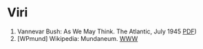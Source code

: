 # Viri

  1. Vannevar Bush: As We May Think. The Atlantic, July 1945 [PDF](https://cdn.theatlantic.com/media/archives/1945/07/176-1/132407932.pdf))
  2. [WPmund] Wikipedia: Mundaneum. [WWW](https://en.wikipedia.org/wiki/Mundaneum)

